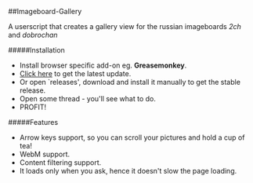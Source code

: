 ##Imageboard-Gallery

A userscript that creates a gallery view for the russian imageboards _2ch_ and _dobrochan_

#####Installation
- Install browser specific add-on eg. **Greasemonkey**.
- [Click here](https://github.com/tagener-noisu/Imageboard-Gallery/raw/master/Imageboard-Gallery.user.js) to get the latest update.
- Or open `releases', download and install it manually to get the stable release.
- Open some thread - you'll see what to do.
- PROFIT!

#####Features
- Arrow keys support, so you can scroll your pictures and hold a cup of tea!
- WebM support.
- Content filtering support.
- It loads only when you ask, hence it doesn't slow the page loading.
